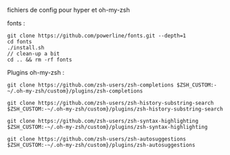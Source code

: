 fichiers de config pour hyper et oh-my-zsh

fonts :

```
git clone https://github.com/powerline/fonts.git --depth=1
cd fonts
./install.sh
// clean-up a bit
cd .. && rm -rf fonts
```

Plugins oh-my-zsh : 
```
git clone https://github.com/zsh-users/zsh-completions $ZSH_CUSTOM:-~/.oh-my-zsh/custom}/plugins/zsh-completions
```

```
git clone https://github.com/zsh-users/zsh-history-substring-search $ZSH_CUSTOM:-~/.oh-my-zsh/custom}/plugins/zsh-history-substring-search
```

```
git clone https://github.com/zsh-users/zsh-syntax-highlighting $ZSH_CUSTOM:-~/.oh-my-zsh/custom}/plugins/zsh-syntax-highlighting
```

```
git clone https://github.com/zsh-users/zsh-autosuggestions $ZSH_CUSTOM:-~/.oh-my-zsh/custom}/plugins/zsh-autosuggestions
```